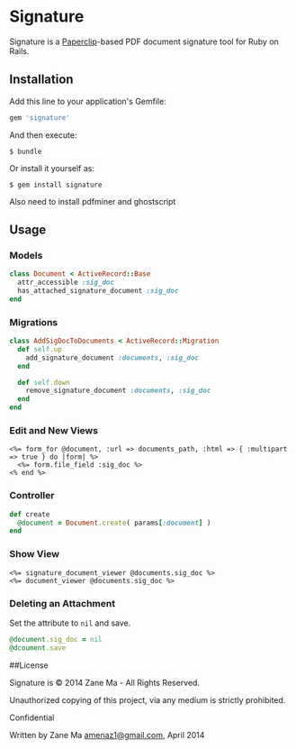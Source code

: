 # Signature

Signature is a [Paperclip](https://github.com/thoughtbot/paperclip "Paperclip")-based PDF document signature tool for Ruby on Rails.

## Installation

Add this line to your application's Gemfile:

```ruby
gem 'signature'
```

And then execute:

    $ bundle

Or install it yourself as:

    $ gem install signature

Also need to install pdfminer and ghostscript

## Usage

### Models

```ruby
class Document < ActiveRecord::Base
  attr_accessible :sig_doc
  has_attached_signature_document :sig_doc
end
```

### Migrations

```ruby
class AddSigDocToDocuments < ActiveRecord::Migration
  def self.up
    add_signature_document :documents, :sig_doc
  end

  def self.down
    remove_signature_document :documents, :sig_doc
  end
end
```

### Edit and New Views

```erb
<%= form_for @document, :url => documents_path, :html => { :multipart => true } do |form| %>
  <%= form.file_field :sig_doc %>
<% end %>
```

### Controller

```ruby
def create
  @document = Document.create( params[:document] )
end
```

### Show View

```erb
<%= signature_document_viewer @documents.sig_doc %>
<%= document_viewer @documents.sig_doc %>
```

### Deleting an Attachment

Set the attribute to `nil` and save.

```ruby
@document.sig_doc = nil
@dcoument.save
```

##License

Signature is &copy; 2014 Zane Ma - All Rights Reserved.

Unauthorized copying of this project, via any medium is strictly prohibited.

Confidential

Written by Zane Ma <amenaz1@gmail.com>, April 2014